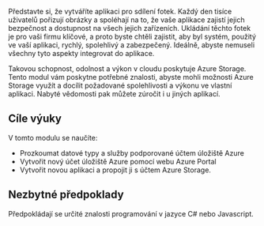 Představte si, že vytváříte aplikaci pro sdílení fotek. Každý den tisíce uživatelů pořizují obrázky a spoléhají na to, že vaše aplikace zajistí jejich bezpečnost a dostupnost na všech jejich zařízeních. Ukládání těchto fotek je pro vaši firmu klíčové, a proto byste chtěli zajistit, aby byl systém, použitý ve vaší aplikaci, rychlý, spolehlivý a zabezpečený. Ideálně, abyste nemuseli všechny tyto aspekty integrovat do aplikace.

Takovou schopnost, odolnost a výkon v cloudu poskytuje Azure Storage. Tento modul vám poskytne potřebné znalosti, abyste mohli možnosti Azure Storage využít a docílit požadované spolehlivosti a výkonu ve vlastní aplikaci. Nabyté vědomosti pak můžete zúročit i u jiných aplikací.

## <a name="learning-objectives"></a>Cíle výuky

V tomto modulu se naučíte:

- Prozkoumat datové typy a služby podporované účtem úložiště Azure
- Vytvořit nový účet úložiště Azure pomocí webu Azure Portal
- Vytvořit novou aplikaci a propojit ji s účtem Azure Storage.
 
## <a name="prequesites"></a>Nezbytné předpoklady
 
Předpokládají se určité znalosti programování v jazyce C# nebo Javascript.